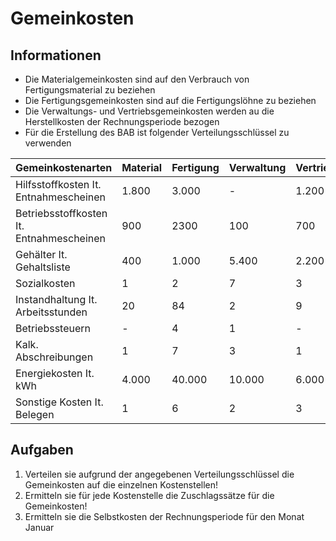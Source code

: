 # Gemeinkosten

## Informationen

- Die Materialgemeinkosten sind auf den Verbrauch von Fertigungsmaterial zu beziehen
- Die Fertigungsgemeinkosten sind auf die Fertigungslöhne zu beziehen
- Die Verwaltungs- und Vertriebsgemeinkosten werden au die Herstellkosten der Rechnungsperiode bezogen
- Für die Erstellung des BAB ist folgender Verteilungsschlüssel zu verwenden

|Gemeinkostenarten|Material|Fertigung|Verwaltung|Vertrieb|
|-|-|-|-|-|
|Hilfsstoffkosten It. Entnahmescheinen|1.800|3.000|-|1.200|
|Betriebsstoffkosten It. Entnahmescheinen|900|2300|100|700|
|Gehälter It. Gehaltsliste|400|1.000|5.400|2.200|
|Sozialkosten|1|2|7|3|
|Instandhaltung It. Arbeitsstunden|20|84|2|9|
|Betriebssteuern|-|4|1|-|
|Kalk. Abschreibungen|1|7|3|1|
|Energiekosten It. kWh|4.000|40.000|10.000|6.000|
|Sonstige Kosten It. Belegen|1|6|2|3|


## Aufgaben

1. Verteilen sie aufgrund der angegebenen Verteilungsschlüssel die Gemeinkosten auf die einzelnen Kostenstellen!
2. Ermitteln sie für jede Kostenstelle die Zuschlagssätze für die Gemeinkosten!
3. Ermitteln sie die Selbstkosten der Rechnungsperiode für den Monat Januar